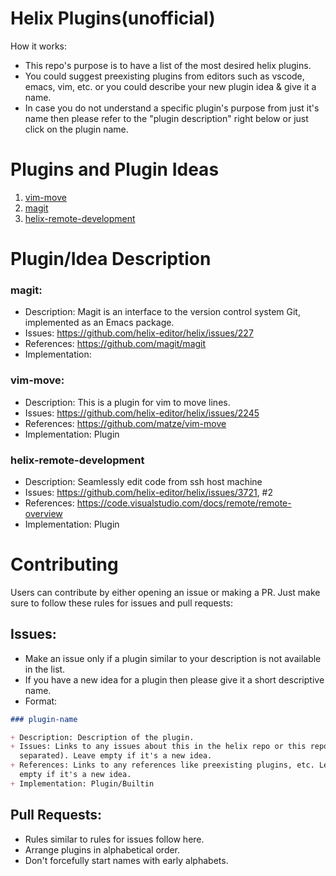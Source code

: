 # Helix Plugins(unofficial)

How it works:

*   This repo's purpose is to have a list of the most desired helix plugins.
*   You could suggest preexisting plugins from editors such as vscode, emacs,
    vim, etc. or you could describe your new plugin idea & give it a name.
*   In case you do not understand a specific plugin's purpose from just it's
    name then please refer to the "plugin description" right below or just
    click on the plugin name.

# Plugins and Plugin Ideas

1.  [ vim-move ](#vim-move)
2.  [ magit ](#magit)
3.  [ helix-remote-development ](#helix-remote-development)

# Plugin/Idea Description

### magit:

*   Description: Magit is an interface to the version control system Git,
    implemented as an Emacs package.
*   Issues: <https://github.com/helix-editor/helix/issues/227>
*   References: <https://github.com/magit/magit>
*   Implementation:

### vim-move:

*   Description: This is a plugin for vim to move lines.
*   Issues: <https://github.com/helix-editor/helix/issues/2245>
*   References: <https://github.com/matze/vim-move>
*   Implementation: Plugin

### helix-remote-development

*   Description: Seamlessly edit code from ssh host machine
*   Issues: <https://github.com/helix-editor/helix/issues/3721>, #2
*   References: <https://code.visualstudio.com/docs/remote/remote-overview>
*   Implementation: Plugin

# Contributing

Users can contribute by either opening an issue or making a PR. Just make sure
to follow these rules for issues and pull requests:

## Issues:

*   Make an issue only if a plugin similar to your description is not available
    in the list.
*   If you have a new idea for a plugin then please give it a short
    descriptive name.
*   Format:

```markdown
### plugin-name

+ Description: Description of the plugin.
+ Issues: Links to any issues about this in the helix repo or this repo(comma
  separated). Leave empty if it's a new idea.
+ References: Links to any references like preexisting plugins, etc. Leave
  empty if it's a new idea.
+ Implementation: Plugin/Builtin
```

## Pull Requests:

*   Rules similar to rules for issues follow here.
*   Arrange plugins in alphabetical order.
*   Don't forcefully start names with early alphabets.

